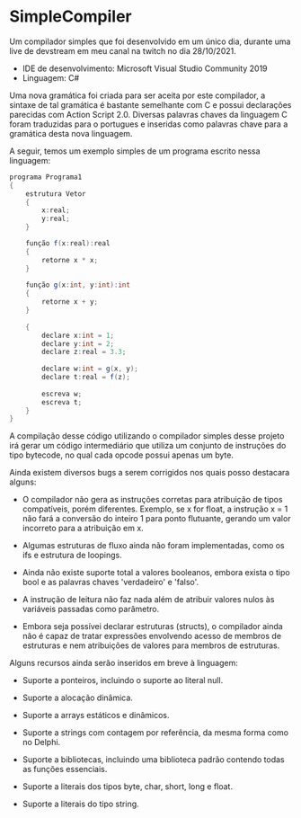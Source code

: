 # SimpleCompiler
Um compilador simples que foi desenvolvido em um único dia, durante uma live de devstream em meu canal na twitch no dia 28/10/2021.

- IDE de desenvolvimento: Microsoft Visual Studio Community 2019
- Linguagem: C#

Uma nova gramática foi criada para ser aceita por este compilador, a sintaxe de tal gramática é bastante semelhante com C e possui declarações parecidas com Action Script 2.0. Diversas palavras chaves da linguagem C foram traduzidas para o portugues e inseridas como palavras chave para a gramática desta nova linguagem.

A seguir, temos um exemplo simples de um programa escrito nessa linguagem:

```c#
programa Programa1
{
	estrutura Vetor
	{
		x:real;
		y:real;
	}

	função f(x:real):real
	{
		retorne x * x;
	}
	
	função g(x:int, y:int):int
	{
		retorne x + y;
	}
	
	{
		declare x:int = 1;
		declare y:int = 2;
		declare z:real = 3.3;
		
		declare w:int = g(x, y);
		declare t:real = f(z);
		
		escreva w;
		escreva t;
	}
}
```

A compilação desse código utilizando o compilador simples desse projeto irá gerar um código intermediário que utiliza um conjunto de instruções do tipo bytecode, no qual cada opcode possui apenas um byte.

Ainda existem diversos bugs a serem corrigidos nos quais posso destacara alguns:

- O compilador não gera as instruções corretas para atribuição de tipos compatíveis, porém diferentes. Exemplo, se x for float, a instrução x = 1 não fará a conversão do inteiro 1 para ponto flutuante, gerando um valor incorreto para a atribuição em x.

- Algumas estruturas de fluxo ainda não foram implementadas, como os ifs e estrutura de loopings.

- Ainda não existe suporte total a valores booleanos, embora exista o tipo bool e as palavras chaves 'verdadeiro' e 'falso'.

- A instrução de leitura não faz nada além de atribuir valores nulos às variáveis passadas como parâmetro.

- Embora seja possívei declarar estruturas (structs), o compilador ainda não é capaz de tratar expressões envolvendo acesso de membros de estruturas e nem atribuições de valores para membros de estruturas.

Alguns recursos ainda serão inseridos em breve à linguagem:

- Suporte a ponteiros, incluindo o suporte ao literal null.

- Suporte a alocação dinâmica.

- Suporte a arrays estáticos e dinâmicos.

- Suporte a strings com contagem por referência, da mesma forma como no Delphi.

- Suporte a bibliotecas, incluindo uma biblioteca padrão contendo todas as funções essenciais.

- Suporte a literais dos tipos byte, char, short, long e float.

- Suporte a literais do tipo string.
